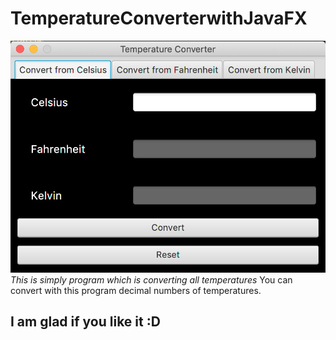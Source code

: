 # TemperatureConverterwithJavaFX

![](image1.png)
*This is simply program which is converting all temperatures*
You can convert with this program decimal numbers of temperatures.

## I am glad if you like it :D 
